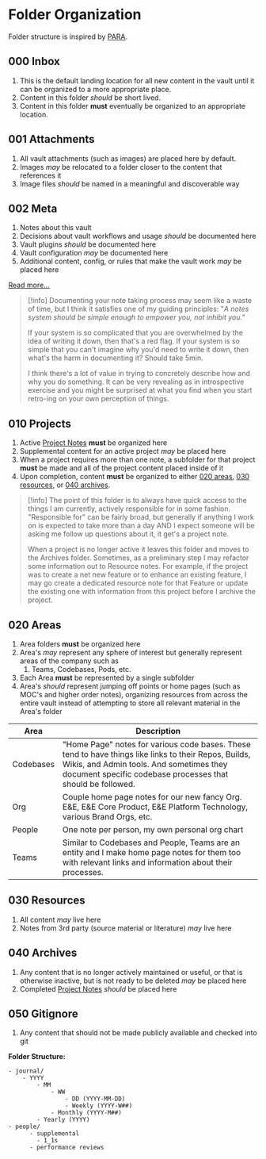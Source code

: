 # Folder Organization

Folder structure is inspired by [PARA](https://dannb.org/blog/2022/obsidian-daily-note-template/).

## 000 Inbox

1. This is the default landing location for all new content in the vault until it can be organized to a more appropriate place.
2. Content in this folder *should* be short lived.
3. Content in this folder **must** eventually be organized to an appropriate location.

## 001 Attachments

1. All vault attachments (such as images) are placed here by default.
2. Images *may* be relocated to a folder closer to the content that references it
3. Image files *should* be named in a meaningful and discoverable way

## 002 Meta

1. Notes about this vault
2. Decisions about vault workflows and usage *should* be documented here
3. Vault plugins *should* be documented here
4. Vault configuration *may* be documented here
5. Additional content, config, or rules that make the vault work *may* be placed here

[Read more...](../Meta.md)

> [!info]
> Documenting your note taking process may seem like a waste of time, but I think it satisfies one of my guiding principles: "*A notes system should be simple enough to empower you, not inhibit you."*
> 
> If your system is so complicated that you are overwhelmed by the idea of writing it down, then that's a red flag. If your system is so simple that you can't imagine why you'd need to write it down, then what's the harm in documenting it? Should take 5min.
> 
> I think there's a lot of value in trying to concretely describe how and why you do something. It can be very revealing as in introspective exercise and you might be surprised at what you find when you start retro-ing on your own perception of things.

## 010 Projects

1. Active [Project Notes](Project%20Notes.md) **must** be organized here
2. Supplemental content for an active project *may* be placed here
3. When a project requires more than one note, a subfolder for that project **must** be made and all of the project content placed inside of it
4. Upon completion, content **must** be organized to either [020 areas](#020%20areas), [030 resources](#030%20resources), or [040 archives](#040%20archives).

> [!info]
> The point of this folder is to always have quick access to the things I am currently, actively responsible for in some fashion. "Responsible for" can be fairly broad, but generally if anything I work on is expected to take more than a day AND I expect someone will be asking me follow up questions about it, it get's a project note.
> 
> When a project is no longer active it leaves this folder and moves to the Archives folder. Sometimes, as a preliminary step I may refactor some information out to Resource notes. For example, if the project was to create a net new feature or to enhance an existing feature, I may go create a dedicated resource note for that Feature or update the existing one with information from this project before I archive the project.

## 020 Areas

1. Area folders **must** be organized here
2. Area's *may* represent any sphere of interest but generally represent areas of the company such as
	1. Teams, Codebases, Pods, etc.
3. Each Area **must** be represented by a single subfolder
4. Area's *should* represent jumping off points or home pages (such as MOC's and higher order notes), organizing resources from across the entire vault instead of attempting to store all relevant material in the Area's folder

| Area      | Description                                                                                                                                                                                                     |
| --------- | --------------------------------------------------------------------------------------------------------------------------------------------------------------------------------------------------------------- |
| Codebases | "Home Page" notes for various code bases. These tend to have things like links to their Repos, Builds, Wikis, and Admin tools. And sometimes they document specific codebase processes that should be followed. |
| Org       | Couple home page notes for our new fancy Org. E&E, E&E Core Product, E&E Platform Technology, various Brand Orgs, etc.                                                                                          |
| People    | One note per person, my own personal org chart                                                                                                                                                                  |
| Teams     | Similar to Codebases and People, Teams are an entity and I make home page notes for them too with relevant links and information about their processes.                                                         |

## 030 Resources

1. All content *may* live here
2. Notes from 3rd party (source material or literature) *may* live here

## 040 Archives

1. Any content that is no longer actively maintained or useful, or that is otherwise inactive, but is not ready to be deleted *may* be placed here
2. Completed [Project Notes](Project%20Notes.md) *should* be placed here

## 050 Gitignore

1. Any content that should not be made publicly available and checked into git

**Folder Structure:**

```
- journal/
	- YYYY
		- MM
			- WW
				- DD (YYYY-MM-DD)
				- Weekly (YYYY-W##)
			- Monthly (YYYY-M##)
		- Yearly (YYYY)
- people/
	  - supplemental
		- 1_1s
	  - performance reviews 
```
